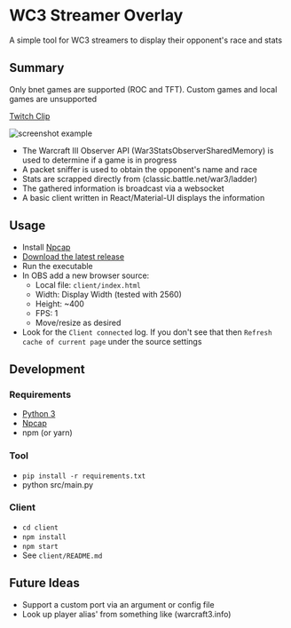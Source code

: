 # WC3 Streamer Overlay
A simple tool for WC3 streamers to display their opponent's race and stats

## Summary
Only bnet games are supported (ROC and TFT). Custom games and local games are unsupported

[Twitch Clip](https://clips.twitch.tv/SassyBeautifulFlamingoHassanChop)

![screenshot example](/screenshots/2v2.png)


- The Warcraft III Observer API (War3StatsObserverSharedMemory) is used to determine if a game is in progress
- A packet sniffer is used to obtain the opponent's name and race
- Stats are scrapped directly from (classic.battle.net/war3/ladder)
- The gathered information is broadcast via a websocket
- A basic client written in React/Material-UI displays the information

## Usage
- Install [Npcap](https://nmap.org/npcap/#download)
- [Download the latest release](https://github.com/dethredic/WC3StreamerOverlay/releases)
- Run the executable
- In OBS add a new browser source:
  - Local file: `client/index.html`
  - Width: Display Width (tested with 2560)
  - Height: ~400
  - FPS: 1
  - Move/resize as desired
- Look for the `Client connected` log. If you don't see that then `Refresh cache of current page` under the source settings

## Development
### Requirements
- [Python 3](https://www.python.org/)
- [Npcap](https://nmap.org/npcap/#download)
- npm (or yarn)

### Tool
- `pip install -r requirements.txt`
- python src/main.py

### Client
- `cd client`
- `npm install`
- `npm start`
- See `client/README.md`

## Future Ideas
- Support a custom port via an argument or config file
- Look up player alias' from something like (warcraft3.info)
